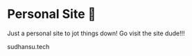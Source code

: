 # Personal Site 📄

Just a personal site to jot things down! Go visit the site dude!!!

sudhansu.tech
